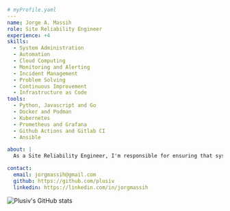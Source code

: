 ```yaml
# myProfile.yaml
---
name: Jorge A. Massih
role: Site Reliability Engineer
experience: +4
skills:
  - System Administration
  - Automation
  - Cloud Computing
  - Monitoring and Alerting
  - Incident Management
  - Problem Solving
  - Continuous Improvement
  - Infrastructure as Code
tools:
  - Python, Javascript and Go
  - Docker and Podman
  - Kubernetes
  - Prometheus and Grafana
  - Github Actions and Gitlab CI
  - Ansible

about: | 
  As a Site Reliability Engineer, I'm responsible for ensuring that systems are available, reliable, and performant. I work closely with development teams to identify and resolve issues before they impact the final users, and I'm always looking for ways to improve infrastructure and processes. In my free time, I code for the DevOps world and I enjoy exploring new technologies and tools.

contact:
  email: jorgmassih@gmail.com
  github: https://github.com/plusiv
  linkedin: https://linkedin.com/in/jorgmassih
```


![Plusiv's GitHub stats](https://github-readme-stats.vercel.app/api?username=plusiv&count_private=true&show_icons=true&theme=github_dark)

<!---
plusiv/plusiv is a ✨ special ✨ repository because its `README.md` (this file) appears on your GitHub profile.
You can click the Preview link to take a look at your changes.
--->
